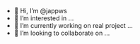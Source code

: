 - 👋 Hi, I’m @jappws
- 👀 I’m interested in ...
- 🌱 I’m currently working on real project ...
- 💞️ I’m looking to collaborate on ...

<!---
jappws/jappws is a ✨ special ✨ repository because its `README.md` (this file) appears on your GitHub profile.
You can click the Preview link to take a look at your changes.
--->
